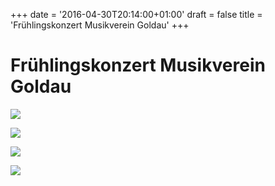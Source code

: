 +++
date = '2016-04-30T20:14:00+01:00'
draft = false
title = 'Frühlingskonzert Musikverein Goldau'
+++

# Frühlingskonzert Musikverein Goldau

[![](http://tambourenarthgoldau.ch/wp-content/uploads/2016/04/img-20160430-wa0002-150x150.jpg)](http://tambourenarthgoldau.ch/?attachment_id=2623)

[![](http://tambourenarthgoldau.ch/wp-content/uploads/2016/04/img_20160430_220024-150x150.jpg)](http://tambourenarthgoldau.ch/?attachment_id=2624)

[![](http://tambourenarthgoldau.ch/wp-content/uploads/2016/04/img_20160430_195757-150x150.jpg)](http://tambourenarthgoldau.ch/?attachment_id=2628)

  

[![](http://tambourenarthgoldau.ch/wp-content/uploads/2016/04/img_20160430_205510-150x150.jpg)](http://tambourenarthgoldau.ch/?attachment_id=2625)
